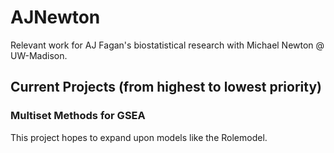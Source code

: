 # AJNewton
Relevant work for AJ Fagan's biostatistical research with Michael Newton @ UW-Madison.

## Current Projects (from highest to lowest priority)

### Multiset Methods for GSEA

This project hopes to expand upon models like the Rolemodel.

